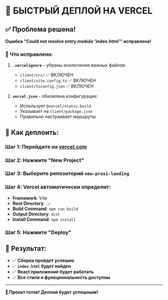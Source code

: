 # 🚀 БЫСТРЫЙ ДЕПЛОЙ НА VERCEL

## ✅ Проблема решена!

**Ошибка "Could not resolve entry module 'index.html'" исправлена!**

### 🔧 Что исправлено:

1. **`.vercelignore`** - убраны исключения важных файлов:
   - `client/src/` ✅ ВКЛЮЧЕН
   - `client/vite.config.ts` ✅ ВКЛЮЧЕН  
   - `client/tsconfig.json` ✅ ВКЛЮЧЕН

2. **`vercel.json`** - обновлена конфигурация:
   - Использует `@vercel/static-build`
   - Указывает на `client/package.json`
   - Правильно настраивает маршруты

## 🎯 Как деплоить:

### Шаг 1: Перейдите на [vercel.com](https://vercel.com)

### Шаг 2: Нажмите "New Project"

### Шаг 3: Выберите репозиторий `new-proxi-landing`

### Шаг 4: Vercel автоматически определит:
- **Framework**: Vite
- **Root Directory**: `./`
- **Build Command**: `npm run build`
- **Output Directory**: `dist`
- **Install Command**: `npm install`

### Шаг 5: Нажмите "Deploy"

## 🎉 Результат:

- ✅ **Сборка пройдет успешно**
- ✅ **`index.html` будет найден**
- ✅ **React приложение будет работать**
- ✅ **Все стили и функциональность доступны**

---

**🎊 Проект готов! Деплой будет успешным!**

